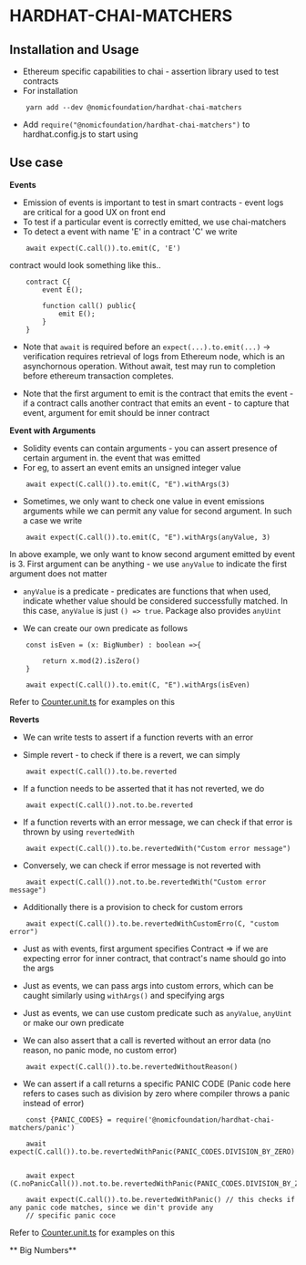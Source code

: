 # HARDHAT-CHAI-MATCHERS

## Installation and Usage

-   Ethereum specific capabilities to chai - assertion library used to test contracts
-   For installation

```
    yarn add --dev @nomicfoundation/hardhat-chai-matchers
```

-   Add `require("@nomicfoundation/hardhat-chai-matchers")` to hardhat.config.js to start using

## Use case

**Events**

-   Emission of events is important to test in smart contracts - event logs are critical for a good UX on front end
-   To test if a particular event is correctly emitted, we use chai-matchers
-   To detect a event with name 'E' in a contract 'C' we write

```
    await expect(C.call()).to.emit(C, 'E')
```

contract would look something like this..

```
    contract C{
        event E();

        function call() public{
            emit E();
        }
    }
```

-   Note that `await` is required before an `expect(...).to.emit(...)` -> verification requires retrieval of logs from Ethereum node, which is an asynchornous operation. Without await, test may run to completion before ethereum transaction completes.

-   Note that the first argument to emit is the contract that emits the event - if a contract calls another contract that emits an event - to capture that event, argument for emit should be inner contract

**Event with Arguments**

-   Solidity events can contain arguments - you can assert presence of certain argument in. the event that was emitted
-   For eg, to assert an event emits an unsigned integer value

```
    await expect(C.call()).to.emit(C, "E").withArgs(3)
```

-   Sometimes, we only want to check one value in event emissions arguments while we can permit any value for second argument. In such a case we write

```
    await expect(C.call()).to.emit(C, "E").withArgs(anyValue, 3)
```

In above example, we only want to know second argument emitted by event is 3. First argument can be anything - we use `anyValue` to indicate the first argument does not matter

-   `anyValue` is a predicate - predicates are functions that when used, indicate whether value should be considered successfully matched. In this case, `anyValue` is just `() => true`. Package also provides `anyUint`

-   We can create our own predicate as follows

```
    const isEven = (x: BigNumber) : boolean =>{

        return x.mod(2).isZero()
    }

    await expect(C.call()).to.emit(C, "E").withArgs(isEven)
```

Refer to [Counter.unit.ts](../test/unit/Counter.unit.ts) for examples on this

**Reverts**

-   We can write tests to assert if a function reverts with an error

-   Simple revert - to check if there is a revert, we can simply

```
    await expect(C.call()).to.be.reverted
```

-   If a function needs to be asserted that it has not reverted, we do

```
    await expect(C.call()).not.to.be.reverted
```

-   If a function reverts with an error message, we can check if that error is thrown by using `revertedWith`

```
    await expect(C.call()).to.be.revertedWith("Custom error message")
```

-   Conversely, we can check if error message is not reverted with

```
    await expect(C.call()).not.to.be.revertedWith("Custom error message")
```

-   Additionally there is a provision to check for custom errors

```
    await expect(C.call()).to.be.revertedWithCustomErro(C, "custom error")
```

-   Just as with events, first argument specifies Contract => if we are expecting error for inner contract, that contract's name should go into the args

-   Just as events, we can pass args into custom errors, which can be caught similarly using `withArgs()` and specifying args

-   Just as events, we can use custom predicate such as `anyValue`, `anyUint` or make our own predicate

-   We can also assert that a call is reverted without an error data (no reason, no panic mode, no custom error)

```
    await expect(C.call()).to.be.revertedWithoutReason()
```

-   We can assert if a call returns a specific PANIC CODE (Panic code here refers to cases such as division by zero where compiler throws a panic instead of error)

```
    const {PANIC_CODES} = require('@nomicfoundation/hardhat-chai-matchers/panic')

    await expect(C.call()).to.be.revertedWithPanic(PANIC_CODES.DIVISION_BY_ZERO)


    await expect (C.noPanicCall()).not.to.be.revertedWithPanic(PANIC_CODES.DIVISION_BY_ZERO)

    await expect(C.call()).to.be.revertedWithPanic() // this checks if any panic code matches, since we din't provide any
    // specific panic coce
```

Refer to [Counter.unit.ts](../test/unit/Counter.unit.ts) for examples on this

** Big Numbers**
